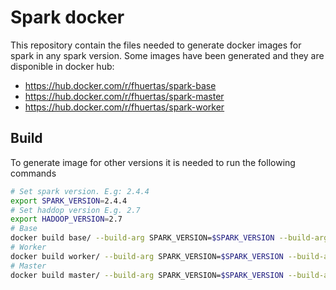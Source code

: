 # Spark docker

This repository contain the files needed to generate docker images for spark in any spark version. Some images have been generated and they are disponible in docker hub:

+ https://hub.docker.com/r/fhuertas/spark-base
+ https://hub.docker.com/r/fhuertas/spark-master
+ https://hub.docker.com/r/fhuertas/spark-worker

## Build

To generate image for other versions it is needed to run the following commands

```bash
# Set spark version. E.g: 2.4.4
export SPARK_VERSION=2.4.4
# Set haddop version E.g. 2.7
export HADOOP_VERSION=2.7
# Base
docker build base/ --build-arg SPARK_VERSION=$SPARK_VERSION --build-arg HADOOP_VERSION=${HADOOP_VERSION} -t fhuertas/spark-base:${SPARK_VERSION}-hadoop${HADOOP_VERSION}
# Worker
docker build worker/ --build-arg SPARK_VERSION=$SPARK_VERSION --build-arg HADOOP_VERSION=${HADOOP_VERSION} -t fhuertas/spark-worker:${SPARK_VERSION}-hadoop${HADOOP_VERSION}
# Master
docker build master/ --build-arg SPARK_VERSION=$SPARK_VERSION --build-arg HADOOP_VERSION=${HADOOP_VERSION} -t fhuertas/spark-master:${SPARK_VERSION}-hadoop${HADOOP_VERSION}
```
